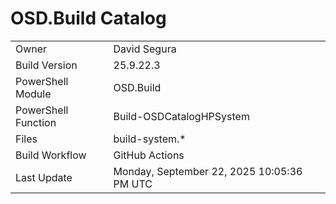 ﻿# OSD.Build Catalog

| | |
|-|-|
| Owner | David Segura |
| Build Version | 25.9.22.3 |
| PowerShell Module | OSD.Build |
| PowerShell Function | Build-OSDCatalogHPSystem |
| Files | build-system.* |
| Build Workflow | GitHub Actions |
| Last Update | Monday, September 22, 2025 10:05:36 PM UTC |
